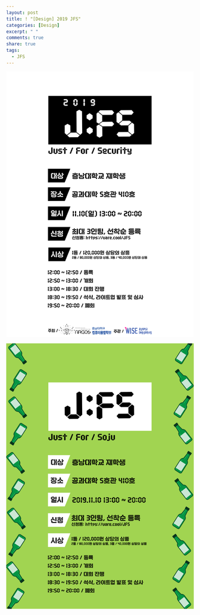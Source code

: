 ```yaml
---
layout: post
title: ! "[Design] 2019 JFS"
categories: [Design]
excerpt: " "
comments: true
share: true
tags:
  - JFS
---
```


![](/assets/posts/design/2019_JFS.png)


![](/assets/posts/design/2019_JFS_SOJU.png)


